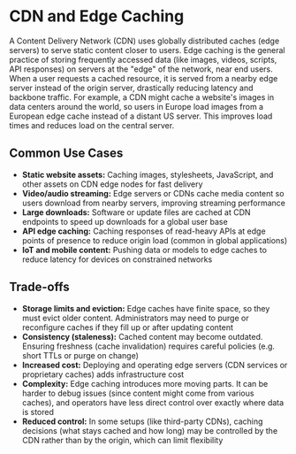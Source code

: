 # CDN and Edge Caching

A Content Delivery Network (CDN) uses globally distributed caches (edge servers) to serve static content closer to users. Edge caching is the general practice of storing frequently accessed data (like images, videos, scripts, API responses) on servers at the "edge" of the network, near end users. When a user requests a cached resource, it is served from a nearby edge server instead of the origin server, drastically reducing latency and backbone traffic. For example, a CDN might cache a website's images in data centers around the world, so users in Europe load images from a European edge cache instead of a distant US server. This improves load times and reduces load on the central server.

## Common Use Cases

- **Static website assets:** Caching images, stylesheets, JavaScript, and other assets on CDN edge nodes for fast delivery
- **Video/audio streaming:** Edge servers or CDNs cache media content so users download from nearby servers, improving streaming performance
- **Large downloads:** Software or update files are cached at CDN endpoints to speed up downloads for a global user base
- **API edge caching:** Caching responses of read-heavy APIs at edge points of presence to reduce origin load (common in global applications)
- **IoT and mobile content:** Pushing data or models to edge caches to reduce latency for devices on constrained networks

## Trade-offs

- **Storage limits and eviction:** Edge caches have finite space, so they must evict older content. Administrators may need to purge or reconfigure caches if they fill up or after updating content
- **Consistency (staleness):** Cached content may become outdated. Ensuring freshness (cache invalidation) requires careful policies (e.g. short TTLs or purge on change)
- **Increased cost:** Deploying and operating edge servers (CDN services or proprietary caches) adds infrastructure cost
- **Complexity:** Edge caching introduces more moving parts. It can be harder to debug issues (since content might come from various caches), and operators have less direct control over exactly where data is stored
- **Reduced control:** In some setups (like third-party CDNs), caching decisions (what stays cached and how long) may be controlled by the CDN rather than by the origin, which can limit flexibility
